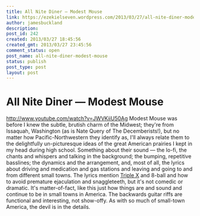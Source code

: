 ```yaml
---
title: All Nite Diner — Modest Mouse
link: https://ezekielseven.wordpress.com/2013/03/27/all-nite-diner-modest-mouse/
author: jamesbuckland
description: 
post_id: 242
created: 2013/03/27 18:45:56
created_gmt: 2013/03/27 23:45:56
comment_status: open
post_name: all-nite-diner-modest-mouse
status: publish
post_type: post
layout: post
---
```


# All Nite Diner — Modest Mouse

http://www.youtube.com/watch?v=JWVKiiU50Ag Modest Mouse was before I knew the subtle, brutish charm of the Midwest; they're from Issaquah, Washington (as is Nate Query of The Decemberists!), but no matter how Pacific-Northwestern they identify as, I'll always relate them to the delightfully un-picturesque ideas of the great American prairies I kept in my head during high school. Something about their sound — the lo-fi, the chants and whispers and talking in the background; the bumping, repetitive basslines; the dynamics and the arrangement, and, most of all, the lyrics about driving and medication and gas stations and leaving and going to and from different small towns. The lyrics mention [Triple X](http://www.yelp.com/biz/xxx-rootbeer-drive-in-issaquah) and 8-ball and how to avoid premature ejaculation and snaggleteeth, but it's not comedic or dramatic. It's matter-of-fact, like this just how things are and sound and continue to be in small towns in America. The backwards guitar riffs are functional and interesting, not show-offy. As with so much of small-town America, the devil is in the details.